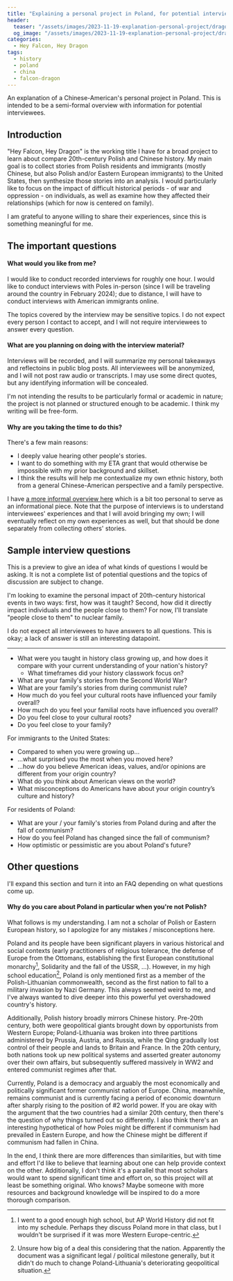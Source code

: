```yaml
---
title: "Explaining a personal project in Poland, for potential interviewees"
header:
  teaser: "/assets/images/2023-11-19-explanation-personal-project/dragon.png" 
  og_image: "/assets/images/2023-11-19-explanation-personal-project/dragon.png"
categories: 
  - Hey Falcon, Hey Dragon
tags:
  - history
  - poland
  - china
  - falcon-dragon
---
```


An explanation of a Chinese-American's personal project in Poland. This is intended to be a semi-formal overview with information for potential interviewees.

## Introduction 

"Hey Falcon, Hey Dragon" is the working title I have for a broad project to learn about compare 20th-century Polish and Chinese history. My main goal is to collect stories from Polish residents and immigrants (mostly Chinese, but also Polish and/or Eastern European immigrants) to the United States, then synthesize those stories into an analysis. I would particularly like to focus on the impact of difficult historical periods - of war and oppression - on individuals, as well as examine how they affected their relationships (which for now is centered on family).

I am grateful to anyone willing to share their experiences, since this is something meaningful for me.

## The important questions

#### What would you like from me?

I would like to conduct recorded interviews for roughly one hour. I would like to conduct interviews with Poles in-person (since I will be traveling around the country in February 2024); due to distance, I will have to conduct interviews with American immigrants online.

The topics covered by the interview may be sensitive topics. I do not expect every person I contact to accept, and I will not require interviewees to answer every question. 

#### What are you planning on doing with the interview material?

Interviews will be recorded, and I will summarize my personal takeaways and reflectoins in public blog posts. All interviewees will be anonymized, and I will not post raw audio or transcripts. I may use some direct quotes, but any identifying information will be concealed.

I'm not intending the results to be particularly formal or academic in nature; the project is not planned or structured enough to be academic. I think my writing will be free-form.

#### Why are you taking the time to do this?

There's a few main reasons:
- I deeply value hearing other people's stories.
- I want to do something with my ETA grant that would otherwise be impossible with my prior background and skillset.
- I think the results will help me contextualize my own ethnic history, both from a general Chinese-American perspective and a family perspective. 

I have [a more informal overview here](https://michigan-musicer.github.io/hey%20falcon,%20hey%20dragon/explanation-personal-project/) which is a bit too personal to serve as an informational piece. Note that the purpose of interviews is to understand interviewees' experiences and that I will avoid bringing my own; I will eventually reflect on my own experiences as well, but that should be done separately from collecting others' stories.  

## Sample interview questions

This is a preview to give an idea of what kinds of questions I would be asking. It is not a complete list of potential questions and the topics of discussion are subject to change.

I'm looking to examine the personal impact of 20th-century historical events in two ways: first, how was it taught? Second, how did it directly impact individuals and the people close to them? For now, I'll translate "people close to them" to nuclear family.

I do not expect all interviewees to have answers to all questions. This is okay; a lack of answer is still an interesting datapoint.

---

- What were you taught in history class growing up, and how does it compare with your current understanding of your nation's history?
  - What timeframes did your history classwork focus on?
- What are your family's stories from the Second World War?
- What are your family's stories from during communist rule?
- How much do you feel your cultural roots have influenced your family overall?
- How much do you feel your familial roots have influenced you overall?
- Do you feel close to your cultural roots?
- Do you feel close to your family?

For immigrants to the United States:
- Compared to when you were growing up...
-   ...what surprised you the most when you moved here?
-   ...how do you believe American ideas, values, and/or opinions are different from your origin country?
- What do you think about American views on the world? 
- What misconceptions do Americans have about your origin country’s culture and history?


For residents of Poland:
- What are your / your family's stories from Poland during and after the fall of communism?
- How do you feel Poland has changed since the fall of communism?
- How optimistic or pessimistic are you about Poland's future?

## Other questions

I'll expand this section and turn it into an FAQ depending on what questions come up.

#### Why do you care about Poland in particular when you're not Polish?

What follows is my understanding. I am not a scholar of Polish or Eastern European history, so I apologize for any mistakes / misconceptions here.

Poland and its people have been significant players in various historical and social contexts (early practitioners of religious tolerance, the defense of Europe from the Ottomans, establishing the first European constitutional monarchy[^1], Solidarity and the fall of the USSR, ...). However, in my high school education[^0], Poland is only mentioned first as a member of the Polish-Lithuanian commonwealth, second as the first nation to fall to a military invasion by Nazi Germany. This always seemed weird to me, and I've always wanted to dive deeper into this powerful yet overshadowed country's history.

[^0]: Unsure how big of a deal this considering that the nation. Apparently the document was a significant legal / political milestone generally, but it didn't do much to change Poland-Lithuania's deteriorating geopolitical situation.

[^1]: I went to a good enough high school, but AP World History did not fit into my schedule. Perhaps they discuss Poland more in that class, but I wouldn't be surprised if it was more Western Europe-centric.

Additionally, Polish history broadly mirrors Chinese history. Pre-20th century, both were geopolitical giants brought down by opportunists from Western Europe; Poland-Lithuania was broken into three partitions administered by Prussia, Austria, and Russia, while the Qing gradually lost control of their people and lands to Britain and France. In the 20th century, both nations took up new political systems and asserted greater autonomy over their own affairs, but subsequently suffered massively in WW2 and entered communist regimes after that.

Currently, Poland is a democracy and arguably the most economically and politically significant former communist nation of Europe. China, meanwhile, remains communist and is currently facing a period of economic downturn after sharply rising to the position of #2 world power. If you are okay with the argument that the two countries had a similar 20th century, then there's the question of why things turned out so differently. I also think there's an interesting hypothetical of how Poles might be different if communism had prevailed in Eastern Europe, and how the Chinese might be different if communism had fallen in China.

In the end, I think there are more differences than similarities, but with time and effort I'd like to believe that learning about one can help provide context on the other. Additionally, I don't think it's a parallel that most scholars would want to spend significant time and effort on, so this project will at least be something original. Who knows? Maybe someone with more resources and background knowledge will be inspired to do a more thorough comparison.

<!-- #### What can you give me in return?

Unfortunately I can't pay you directly for your time (and I don't think this is a good policy for conducting interviews anyway). I am currently serving as a Fulbright English Teaching Assistant in Łomża, I have master's and bachelor's degrees in computer science, and I write and share blog posts in my free time. If you have ideas for ways I can provide value to you as a teacher, programmer, or English-language writer, I would be open to hearing them; just keep in mind that I must commit to my students and host institution first. -->
